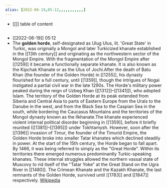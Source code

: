 ```yaml
---
alias: [2022-06-19,05:12,,,,,,,,,,,]
---
```

- [[]]
table of content
```toc
```

- [[2022-06-19]] 05:12
- The **golden horde**, self-designated as Ulug Ulus, lit. 'Great State' in Turkic, was originally a Mongol and later Turkicized khanate established in the [[13th century]] and originating as the northwestern sector of the Mongol Empire. With the fragmentation of the Mongol Empire after [[1259]] it became a functionally separate khanate. It is also known as the Kipchak Khanate or as the Ulus of Jochi.After the death of Batu Khan (the founder of the Golden Horde) in [[1255]], his dynasty flourished for a full century, until [[1359]], though the intrigues of Nogai instigated a partial civil war in the late 1290s. The Horde's military power peaked during the reign of Uzbeg Khan ([[1312]]–[[1341]]), who adopted Islam. The territory of the Golden Horde at its peak extended from Siberia and Central Asia to parts of Eastern Europe from the Urals to the Danube in the west, and from the Black Sea to the Caspian Sea in the south, while bordering the Caucasus Mountains and the territories of the Mongol dynasty known as the Ilkhanate.The khanate experienced violent internal political disorder beginning in [[1359]], before it briefly reunited ([[1381]]–[[1395]]) under Tokhtamysh. However, soon after the [[1396]] invasion of Timur, the founder of the Timurid Empire, the Golden Horde broke into smaller Tatar khanates which declined steadily in power. At the start of the 15th century, the Horde began to fall apart. By 1466, it was being referred to simply as the "Great Horde". Within its territories there emerged numerous predominantly Turkic-speaking khanates. These internal struggles allowed the northern vassal state of Muscovy to rid itself of the "Tatar Yoke" at the Great Stand on the Ugra River in [[1480]]. The Crimean Khanate and the Kazakh Khanate, the last remnants of the Golden Horde, survived until [[1783]] and [[1847]] respectively.
[Wikipedia](https://en.wikipedia.org/wiki/Golden%20Horde)